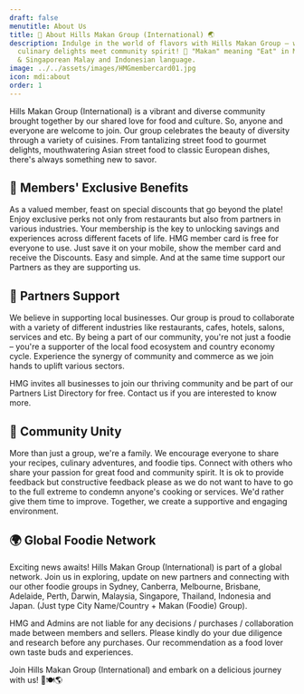 ```yaml
---
draft: false
menutitle: About Us
title: 🍜 About Hills Makan Group (International) 🌏
description: Indulge in the world of flavors with Hills Makan Group – where
  culinary delights meet community spirit! 🍲 "Makan" meaning "Eat" in Malaysian
  & Singaporean Malay and Indonesian language.
image: ../../assets/images/HMGmembercard01.jpg
icon: mdi:about
order: 1
---
```

Hills Makan Group (International) is a vibrant and diverse community brought together by our shared love for food and culture. So, anyone and everyone are welcome to join.
Our group celebrates the beauty of diversity through a variety of cuisines. From tantalizing street food to gourmet delights, mouthwatering Asian street food to classic European dishes, there's always something new to savor.

## 🎁 Members' Exclusive Benefits

As a valued member, feast on special discounts that go beyond the plate! Enjoy exclusive perks not only from restaurants but also from partners in various industries. Your membership is the key to unlocking savings and experiences across different facets of life. HMG member card is free for everyone to use. Just save it on your mobile, show the member card and receive the Discounts. Easy and simple. And at the same time support our Partners as they are supporting us.

## 💼 Partners Support

We believe in supporting local businesses. Our group is proud to collaborate with a variety of different industries like restaurants, cafes, hotels, salons, services and etc. By being a part of our community, you're not just a foodie – you're a supporter of the local food ecosystem and country economy cycle. Experience the synergy of community and commerce as we join hands to uplift various sectors.

HMG invites all businesses to join our thriving community and be part of our Partners List Directory for free. Contact us if you are interested to know more.

## 🤝 Community Unity

More than just a group, we're a family. We encourage everyone to share your recipes, culinary adventures, and foodie tips. Connect with others who share your passion for great food and community spirit. It is ok to provide feedback but constructive feedback please as we do not want to have to go to the full extreme to condemn anyone's cooking or services. We'd rather give them time to improve. Together, we create a supportive and engaging environment.

## 🌍 Global Foodie Network

Exciting news awaits! Hills Makan Group (International) is part of a global network. Join us in exploring, update on new partners and connecting with our other foodie groups in Sydney, Canberra, Melbourne, Brisbane, Adelaide, Perth, Darwin, Malaysia, Singapore, Thailand, Indonesia and Japan. (Just type City Name/Country + Makan (Foodie) Group).

HMG and Admins are not liable for any decisions / purchases / collaboration made between members and sellers. Please kindly do your due diligence and research before any purchases. Our recommendation as a food lover own taste buds and experiences.

Join Hills Makan Group (International) and embark on a delicious journey with us! 🥢🍽🌎
